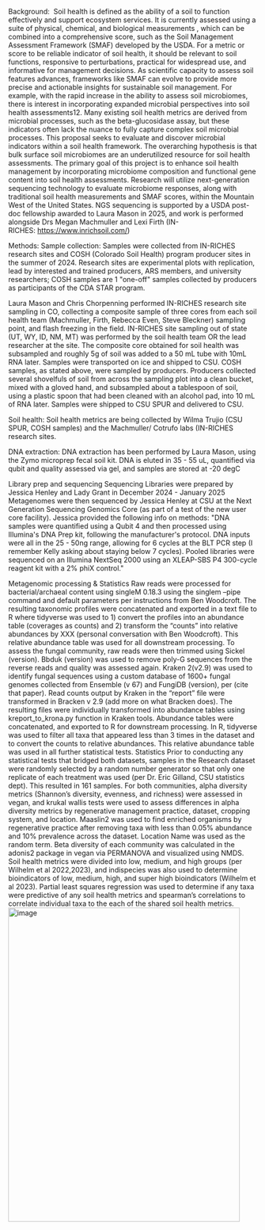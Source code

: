 Background: 
Soil health is defined as the ability of a soil to function effectively and support ecosystem services. It is currently assessed using a suite of physical, chemical, and biological measurements , which can be combined into a comprehensive score, such as the Soil Management Assessment Framework (SMAF) developed by the USDA. For a metric or score to be reliable indicator of soil health, it should be relevant to soil functions, responsive to perturbations, practical for widespread use, and informative for management decisions. As scientific capacity to assess soil features advances, frameworks like SMAF can evolve to provide more precise and actionable insights for sustainable soil management. For example, with the rapid increase in the ability to assess soil microbiomes, there is interest in incorporating expanded microbial perspectives into soil health assessments12. Many existing soil health metrics are derived from microbial processes, such as the beta-glucosidase assay, but these indicators often lack the nuance to fully capture complex soil microbial processes. This proposal seeks to evaluate and discover microbial indicators within a soil health framework. The overarching hypothesis is that bulk surface soil microbiomes are an underutilized resource for soil health assessments. The primary goal of this project is to enhance soil health management by incorporating microbiome composition and functional gene content into soil health assessments. Research will utilize next-generation sequencing technology to evaluate microbiome responses, along with traditional soil health measurements and SMAF scores, within the Mountain West of the United States. NGS sequencing is supported by a USDA post-doc fellowship awarded to Laura Mason in 2025, and work is performed alongside Drs Megan Machmuller and Lexi Firth (IN-RICHES: https://www.inrichsoil.com/) 

Methods:
Sample collection:
Samples were collected from IN-RICHES research sites and COSH (Colorado Soil Health) program producer sites in the summer of 2024. Research sites are experimental plots with replication, lead by interested and trained producers, ARS members, and university researchers; COSH samples are 1 "one-off" samples collected by producers as participants of the CDA STAR program. 

Laura Mason and Chris Chorpenning performed IN-RICHES research site sampling in CO, collecting a composite sample of three cores from each soil health team (Machmuller, Firth, Rebecca Even, Steve Bleckner) sampling point, and flash freezing in the field. IN-RICHES site sampling out of state (UT, WY, ID, NM, MT) was performed by the soil health team OR the lead researcher at the site. The composite core obtained for soil health was subsampled and roughly 5g of soil was added to a 50 mL tube with 10mL RNA later. Samples were transported on ice and shipped to CSU. COSH samples, as stated above, were sampled by producers. Producers collected several shovelfuls of soil from across the sampling plot into a clean bucket, mixed with a gloved hand, and subsampled about a tablespoon of soil, using a plastic spoon that had been cleaned with an alcohol pad, into 10 mL of RNA later. Samples were shipped to CSU SPUR and delivered to CSU. 

Soil health:
Soil health metrics are being collected by Wilma Trujio (CSU SPUR, COSH samples) and the Machmuller/ Cotrufo labs (IN-RICHES research sites. 

DNA extraction:
DNA extraction has been performed by Laura Mason, using the Zymo microprep fecal soil kit. DNA is eluted in 35 - 55 uL, quantified via qubit and quality assessed via gel, and samples are stored at -20 degC

Library prep and sequencing
Sequencing Libraries were prepared by Jessica Henley and Lady Grant in December 2024 - January 2025
Metagenomes were then sequenced by Jessica Henley at CSU at the Next Generation Sequencing Genomics Core (as part of a test of the new user core facility). Jessica provided the following info on methods:
"DNA samples were quantified using a Qubit 4 and then processed using Illumina's DNA Prep kit, following the manufacturer's protocol.  DNA inputs were all in the 25 - 50ng range, allowing for 6 cycles at the BLT PCR step (I remember Kelly asking about staying below 7 cycles).  Pooled libraries were sequenced on an Illumina NextSeq 2000 using an XLEAP-SBS P4 300-cycle reagent kit with a 2% phiX control."

Metagenomic processing & Statistics
Raw reads were processed for bacterial/archaeal content using singleM 0.18.3 using the singlem –pipe command and default parameters per instructions from Ben Woodcroft. The resulting taxonomic profiles were concatenated and exported in a text file to R where tidyverse was used to 1) convert the profiles into an abundance table (coverages as counts) and 2) transform the “counts” into relative abundances by XXX (personal conversation with Ben Woodcroft). This relative abundance table was used for all downstream processing. 
To assess the fungal community, raw reads were then trimmed using Sickel (version). Bbduk (version) was used to remove poly-G sequences from the reverse reads and quality was assessed again. Kraken 2(v2.9) was used to identify fungal sequences using a custom database of 1600+ fungal genomes collected from Ensemble (v 67) and FungiDB (version), per (cite that paper). Read counts output by Kraken in the “report” file were transformed in Bracken v 2.9 (add more on what Bracken does). The resulting files were individually transformed into abundance tables using kreport_to_krona.py function in Kraken tools. Abundance tables were concatenated, and exported to R for downstream processing.  In R, tidyverse was used to filter all taxa that appeared less than 3 times in the dataset and to convert the counts to relative abundances. This relative abundance table was used in all further statistical tests. 
Statistics
Prior to conducting any statistical tests that bridged both datasets, samples in the Research dataset were randomly selected by a random number generator so that only one replicate of each treatment was used (per Dr. Eric Gilland, CSU statistics dept). This resulted in 161 samples. For both communities, alpha diversity metrics (Shannon’s diversity, evenness, and richness) were assessed in vegan, and krukal wallis tests were used to assess differences in alpha diversity metrics by regenerative management practice, dataset, cropping system, and location. Maaslin2 was used to find enriched organisms by regenerative practice after removing taxa with less than 0.05% abundance and 10% prevalence across the dataset. Location Name was used as the random term. Beta diversity of each community was calculated in the adonis2 package in vegan via PERMANOVA and visualized using NMDS.
Soil health metrics were divided into low, medium, and high groups (per Wilhelm et al 2022,2023), and indispecies was also used to determine bioindicators of low, medium, high, and super high bioindicators (Wilhelm et al 2023). Partial least squares regression was used to determine if any taxa were predictive of any soil health metrics and spearman’s correlations to correlate individual taxa to the each of the shared soil health metrics. 
<img width="468" height="634" alt="image" src="https://github.com/user-attachments/assets/3de1d627-8112-48c6-b451-ec31ecc84eba" />
